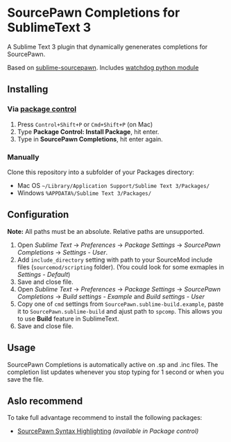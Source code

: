 # SourcePawn Completions for SublimeText 3

A Sublime Text 3 plugin that dynamically genenerates completions for SourcePawn.

Based on [sublime-sourcepawn](https://github.com/austinwagner/sublime-sourcepawn).
Includes [watchdog python module](https://https://github.com/gorakhargosh/watchdog)

## Installing

### Via [package control](https://packagecontrol.io/installation)

1. Press `Control+Shift+P` or `Cmd+Shift+P` (on Mac)
2. Type **Package Control: Install Package**, hit enter.
3. Type in **SourcePawn Completions**, hit enter again.

### Manually

Clone this repository into a subfolder of your Packages directory:
* Mac OS `~/Library/Application Support/Sublime Text 3/Packages/`
* Windows `%APPDATA%/Sublime Text 3/Packages/`

## Configuration
**Note:** All paths must be an absolute. Relative paths are unsupported.

1. Open *Sublime Text* -> *Preferences* -> *Package Settings* -> *SourcePawn Completions* -> *Settings - User*.
2. Add `include_directory` setting with path to your SourceMod include files (`sourcemod/scripting` folder). (You could look for some exmaples in *Settings - Default*)
3. Save and close file.
4. Open *Sublime Text* -> *Preferences* -> *Package Settings* -> *SourcePawn Completions* -> *Build settings - Example* and *Build settings - User*
5. Copy one of `cmd` settings from `SourcePawn.sublime-build.example`, paste it to `SourcePawn.sublime-build` and ajust path to `spcomp`. This allows you to use **Build** feature in SublimeText.
6. Save and close file.

## Usage

SourcePawn Completions is automatically active on .sp and .inc files. The completion list updates whenever you stop typing for 1 second or when you save the file.

## Aslo recommend
To take full advantage recommend to install the following packages:
* [SourcePawn Syntax Highlighting](https://github.com/Dillonb/SublimeSourcePawn) _(available in Package control)_
